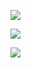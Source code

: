 <p align="center">

![](https://komarev.com/ghpvc/?username=ExtremeAntonis&color=blueviolet)

![](https://github-readme-stats.vercel.app/api?username=ExtremeAntonis&&show_icons=true&title_color=ffffff&icon_color=bb2acf&text_color=daf7dc&bg_color=151515)

![](https://github-readme-stats.vercel.app/api/top-langs/?username=ExtremeAntonis&count_private=true&show_icons=true)
</p>
